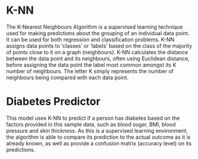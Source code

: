 # K-NN
The K-Nearest Neighbours Algorithm is a supervised learning technique used for making predictions about the grouping of an individual data point. It can be used for both regression and classification problems. K-NN assigns data points to ‘classes’ or ‘labels’ based on the class of the majority of points close to it on a graph (neighbours). K-NN calculates the distance between the data point and its neighbours, often using Euclidean distance, before assigning the data point the label most common amongst its K number of neighbours. The letter K simply represents the number of neighbours being compared with each data point.

# Diabetes Predictor
This model uses K-NN to predict if a person has diabetes based on the factors provided in this sample data, such as blood sugar, BMI, blood pressure and skin thickness. As this is a supervised learning environment, the algorithm is able to compare its prediction to the actual outcome as it is already known, as well as provide a confusion matrix (accuracy level) on its predictions.